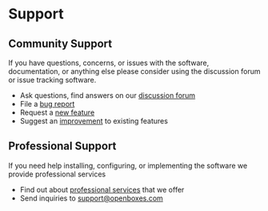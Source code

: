 # Support

## Community Support

If you have questions, concerns, or issues with the software, documentation, or anything else please consider using the discussion forum or issue tracking software.

* Ask questions, find answers on our [discussion forum](https://discuss.openboxes.com)
* File a [bug report](https://github.com/openboxes/openboxes/labels/bug)
* Request a [new feature](https://github.com/openboxes/openboxes/labels/feature)
* Suggest an [improvement](https://github.com/openboxes/openboxes/labels/improvement) to existing features

## Professional Support

If you need help installing, configuring, or implementing the software we provide professional services

* Find out about [professional services](https://openboxes.com/services) that we offer
* Send inquiries to [support@openboxes.com](mailto:support@openboxes.com)

